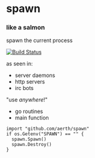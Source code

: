 # spawn

### like a salmon

spawn the current process

[![Build Status](https://travis-ci.org/aerth/spawn.svg?branch=master)](https://travis-ci.org/aerth/spawn)

as seen in:

  * server daemons
  * http servers
  * irc bots

"use *anywhere*!"

  * go routines
  * main function


```
import "github.com/aerth/spawn"
if os.Getenv("SPAWN") == "" {
  spawn.Spawn()
  spawn.Destroy()
}
```
